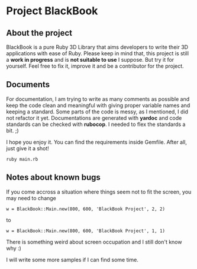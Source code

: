 Project BlackBook
===================


About the project
----------
BlackBook is a pure Ruby 3D Library that aims developers to write their 3D applications with ease of Ruby. Please keep in mind that, this project is still a **work in progress** and is **not suitable to use** I suppose. But try it for yourself. Feel free to fix it, improve it and be a contributor for the project.


Documents
-------------

For documentation, I am trying to write as many comments as possible and keep the code clean and meaningful with giving proper variable names and keeping a standard. 
Some parts of the code is messy, as I mentioned, I did not refactor it yet.
Documentations are generated with **yardoc** and code standards can be checked with **rubocop**. I needed to flex the standards a bit. ;)

I hope you enjoy it. You can find the requirements inside Gemfile.
After all, just give it a shot!

    ruby main.rb


Notes about known bugs
-----------------------

If you come accross a situation where things seem not to fit the screen, you may need to change

    w = BlackBook::Main.new(800, 600, 'BlackBook Project', 2, 2)

to

    w = BlackBook::Main.new(800, 600, 'BlackBook Project', 1, 1)

There is something weird about screen occupation and I still don't know why :)


I will write some more samples if I can find some time.
